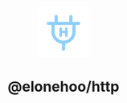 <div align="center">
  <img src="./public/logo.svg" width="100px" height="100px" />
</div>

<h1 align="center">@elonehoo/http</h1>
